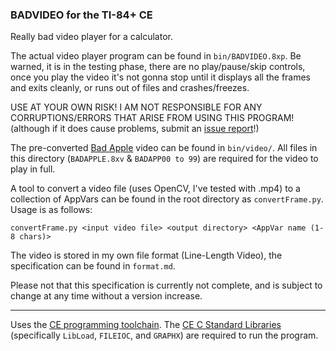 ### BADVIDEO for the TI-84+ CE

Really bad video player for a calculator.

The actual video player program can be found in `bin/BADVIDEO.8xp`. Be warned, it is in the testing phase, there are no play/pause/skip controls, once you play the video it's not gonna stop until it displays all the frames and exits cleanly, or runs out of files and crashes/freezes.

USE AT YOUR OWN RISK! I AM NOT RESPONSIBLE FOR ANY CORRUPTIONS/ERRORS THAT ARISE FROM USING THIS PROGRAM! (although if it does cause problems, submit an [issue report](https://github.com/Penguin-Spy/BADVIDEO/issues/new)!)

The pre-converted [Bad Apple](https://www.nicovideo.jp/watch/sm8628149) video can be found in `bin/video/`. All files in this directory (`BADAPPLE.8xv` & `BADAPP00 to 99`) are required for the video to play in full.

A tool to convert a video file (uses OpenCV, I've tested with .mp4) to a collection of AppVars can be found in the root directory as `convertFrame.py`. Usage is as follows:
```
convertFrame.py <input video file> <output directory> <AppVar name (1-8 chars)>
```

The video is stored in my own file format (Line-Length Video), the specification can be found in `format.md`.

Please not that this specification is currently not complete, and is subject to change at any time without a version increase.

---

Uses the [CE programming toolchain](https://github.com/CE-Programming/toolchain/). The [CE C Standard Libraries](https://github.com/CE-Programming/libraries/releases/latest) (specifically `LibLoad`, `FILEIOC`, and `GRAPHX`) are required to run the program.

